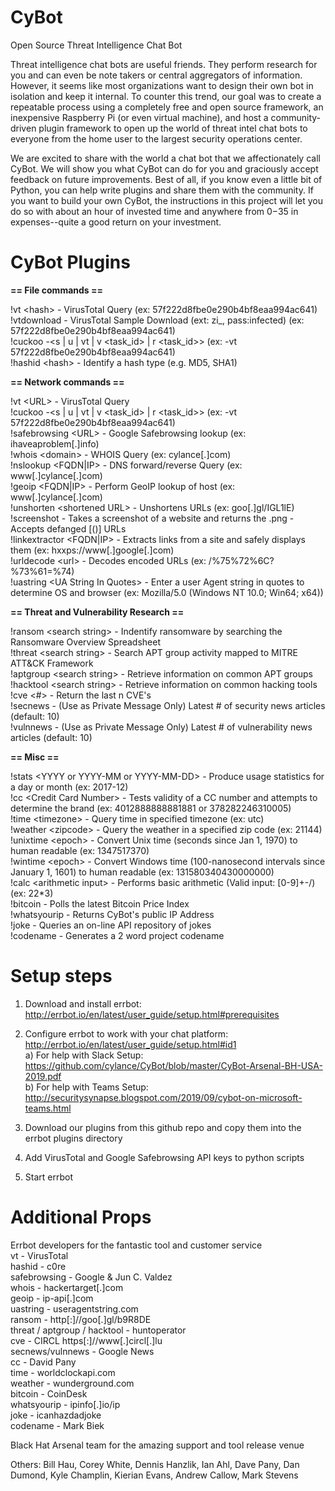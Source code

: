 # CyBot
Open Source Threat Intelligence Chat Bot

Threat intelligence chat bots are useful friends. They perform research for you and can even be note takers or central aggregators of information. However, it seems like most organizations want to design their own bot in isolation and keep it internal. To counter this trend, our goal was to create a repeatable process using a completely free and open source framework, an inexpensive Raspberry Pi (or even virtual machine), and host a community-driven plugin framework to open up the world of threat intel chat bots to everyone from the home user to the largest security operations center.

We are excited to share with the world a chat bot that we affectionately call CyBot. We will show you what CyBot can do for you and graciously accept feedback on future improvements. Best of all, if you know even a little bit of Python, you can help write plugins and share them with the community. If you want to build your own CyBot, the instructions in this project will let you do so with about an hour of invested time and anywhere from $0-$35 in expenses--quite a good return on your investment.


# CyBot Plugins

 **== File commands ==**

 !vt \<hash> - VirusTotal Query (ex: 57f222d8fbe0e290b4bf8eaa994ac641)  
 !vtdownload <hash> - VirusTotal Sample Download (ext: zi_, pass:infected) (ex: 57f222d8fbe0e290b4bf8eaa994ac641)  
 !cuckoo -<s | u <URL> | vt <hash> | v <task_id> | r <task_id>> (ex: -vt 57f222d8fbe0e290b4bf8eaa994ac641)  
 !hashid \<hash> - Identify a hash type (e.g. MD5, SHA1)  

 **== Network commands ==**

 !vt \<URL> - VirusTotal Query  
 !cuckoo -<s | u <URL> | vt <hash> | v <task_id> | r <task_id>> (ex: -vt 57f222d8fbe0e290b4bf8eaa994ac641)  
 !safebrowsing \<URL> - Google Safebrowsing lookup (ex:  ihaveaproblem[.]info)  
 !whois \<domain> - WHOIS Query (ex: cylance[.]com)   
 !nslookup \<FQDN|IP> - DNS forward/reverse Query (ex: www[.]cylance[.]com)  
 !geoip \<FQDN|IP> - Perform GeoIP lookup of host (ex: www[.]cylance[.]com)  
 !unshorten \<shortened URL> - Unshortens URLs (ex: goo[.]gl/IGL1lE)  
 !screenshot <defanged URL> - Takes a screenshot of a website and returns the .png - Accepts defanged [()] URLs  
 !linkextractor \<FQDN|IP> - Extracts links from a site and safely displays them (ex: hxxps://www[.]google[.]com)  
 !urldecode \<url> - Decodes encoded URLs (ex: /%75%72%6C?%73%61=%74)  
 !uastring \<UA String In Quotes> - Enter a user Agent string in quotes to determine OS and browser (ex: Mozilla/5.0 (Windows NT 10.0; Win64; x64))  

**== Threat and Vulnerability Research ==**

 !ransom \<search string> - Indentify ransomware by searching the Ransomware Overview Spreadsheet  
 !threat \<search string> - Search APT group activity mapped to MITRE ATT&CK Framework  
 !aptgroup \<search string> - Retrieve information on common APT groups  
 !hacktool \<search string> - Retrieve information on common hacking tools  
 !cve \<#> - Return the last n CVE's  
 !secnews - (Use as Private Message Only) Latest # of security news articles (default: 10)  
 !vulnnews - (Use as Private Message Only)  Latest # of vulnerability news articles (default: 10)  

 **== Misc ==**

 !stats \<YYYY or YYYY-MM or YYYY-MM-DD> - Produce usage statistics for a day or month (ex: 2017-12)  
 !cc \<Credit Card Number> - Tests validity of a CC number and attempts to determine the brand (ex: 4012888888881881 or 378282246310005)   
 !time \<timezone> - Query time in specified timezone (ex: utc)  
 !weather \<zipcode> - Query the weather in a specified zip code (ex: 21144)  
 !unixtime \<epoch> - Convert Unix time (seconds since Jan 1, 1970) to human readable (ex: 1347517370)  
 !wintime \<epoch> - Convert Windows time (100-nanosecond intervals since January 1, 1601) to human readable (ex: 131580340430000000)  
 !calc \<arithmetic input> - Performs basic arithmetic (Valid input: [0-9]+-/)  (ex: 22*3)  
 !bitcoin - Polls the latest Bitcoin Price Index  
 !whatsyourip - Returns CyBot's public IP Address  
 !joke - Queries an on-line API repository of jokes  
 !codename - Generates a 2 word project codename  


# Setup steps
1)  Download and install errbot:  http://errbot.io/en/latest/user_guide/setup.html#prerequisites

2)  Configure errbot to work with your chat platform:  http://errbot.io/en/latest/user_guide/setup.html#id1  
a)  For help with Slack Setup:  https://github.com/cylance/CyBot/blob/master/CyBot-Arsenal-BH-USA-2019.pdf  
b)  For help with Teams Setup:  http://securitysynapse.blogspot.com/2019/09/cybot-on-microsoft-teams.html  

3)  Download our plugins from this github repo and copy them into the errbot plugins directory

4)  Add VirusTotal and Google Safebrowsing API keys to python scripts

5)  Start errbot


# Additional Props
Errbot developers for the fantastic tool and customer service  
vt - VirusTotal  
hashid  - c0re  
safebrowsing - Google & Jun C. Valdez  
whois - hackertarget[.]com  
geoip - ip-api[.]com  
uastring - useragentstring.com  
ransom - http[:]//goo[.]gl/b9R8DE  
threat / aptgroup / hacktool - huntoperator  
cve - CIRCL https[:]//www[.]circl[.]lu  
secnews/vulnnews - Google News  
cc - David Pany  
time - worldclockapi.com  
weather - wunderground.com  
bitcoin - CoinDesk  
whatsyourip - ipinfo[.]io/ip  
joke - icanhazdadjoke  
codename - Mark Biek  

Black Hat Arsenal team for the amazing support and tool release venue

Others:  Bill Hau, Corey White, Dennis Hanzlik, Ian Ahl, Dave Pany, Dan Dumond, Kyle Champlin, Kierian Evans, Andrew Callow, Mark Stevens
